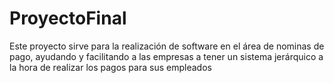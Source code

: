 # ProyectoFinal
Este proyecto sirve para la realización de software en el área de nominas de pago, ayudando y facilitando a las empresas a tener un sistema  jerárquico a la hora de realizar los pagos para sus empleados
